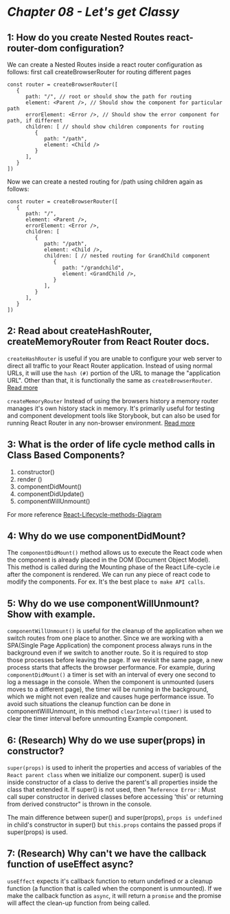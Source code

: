 # _Chapter 08 - Let's get Classy_

## 1: How do you create Nested Routes react-router-dom configuration?
We can create a Nested Routes inside a react router configuration as follows: first call createBrowserRouter for routing different pages
``````
const router = createBrowserRouter([
   {
      path: "/", // root or should show the path for routing
      element: <Parent />, // Should show the component for particular path
      errorElement: <Error />, // Should show the error component for path, if different
      children: [ // should show children components for routing
         {
            path: "/path",
            element: <Child />
         }
      ],
   }
])
``````
Now we can create a nested routing for /path using children again as follows:
``````
const router = createBrowserRouter([
   {
      path: "/",
      element: <Parent />,
      errorElement: <Error />,
      children: [
         {
            path: "/path",
            element: <Child />,
            children: [ // nested routing for GrandChild component
               {
                  path: "/grandchild",
                  element: <GrandChild />,
               }
            ],
         }
      ],
   }
])
``````
## 2: Read about createHashRouter, createMemoryRouter from React Router docs.
`createHashRouter` is useful if you are unable to configure your web server to direct all traffic to your React Router application. Instead of using normal URLs, it will use the `hash (#)` portion of the URL to manage the "application URL".
Other than that, it is functionally the same as `createBrowserRouter`. [Read more](https://reactrouter.com/en/main/routers/create-hash-router)

`createMemoryRouter` Instead of using the browsers history a memory router manages it's own history stack in memory. It's primarily useful for testing and component development tools like Storybook, but can also be used for running React Router in any non-browser environment. [Read more](https://reactrouter.com/en/main/routers/create-memory-router)

## 3: What is the order of life cycle method calls in Class Based Components?
1. constructor()
2. render ()
3. componentDidMount()
4. componentDidUpdate()
5. componentWillUnmount()

For more reference [React-Lifecycle-methods-Diagram](https://projects.wojtekmaj.pl/react-lifecycle-methods-diagram/)

## 4: Why do we use componentDidMount?
The `componentDidMount()` method allows us to execute the React code when the component is already placed in the DOM (Document Object Model). This method is called during the Mounting phase of the React Life-cycle i.e after the component is rendered. We can run any piece of react code to modify the components. For ex. It's the best place `to make API calls`.

## 5: Why do we use componentWillUnmount? Show with example.
`componentWillUnmount()` is useful for the cleanup of the application when we switch routes from one place to another. Since we are working with a SPA(Single Page Application) the component process always runs in the background even if we switch to another route. So it is required to stop those processes before leaving the page. If we revisit the same page, a new process starts that affects the browser performance. For example, during `componentDidMount()` a timer is set with an interval of every one second to log a message in the console. When the component is unmounted (users moves to a different page), the timer will be running in the background, which we might not even realize and causes huge performance issue. To avoid such situations the cleanup function can be done in componentWillUnmount, in this method `clearInterval(timer)` is used to clear the timer interval before unmounting Example component.

## 6: (Research) Why do we use super(props) in constructor?
`super(props)` is used to inherit the properties and access of variables of the `React parent class` when we initialize our component. super() is used inside constructor of a class to derive the parent's all properties inside the class that extended it. If super() is not used, then "`Reference Error` : Must call super constructor in derived classes before accessing 'this' or returning from derived constructor" is thrown in the console.

The main difference between super() and super(props), `props is undefined` in child's constructor in super() but `this.props` contains the passed props if super(props) is used.

## 7: (Research) Why can't we have the callback function of useEffect async?
`useEffect` expects it's callback function to return undefined or a cleanup function (a function that is called when the component is unmounted). If we make the callback function as `async`, it will return a `promise` and the promise will affect the clean-up function from being called.